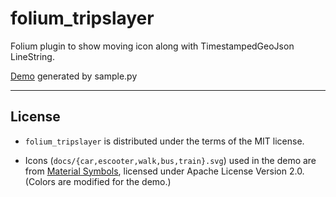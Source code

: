 # folium_tripslayer

Folium plugin to show moving icon along with TimestampedGeoJson LineString.

[Demo](https://deton.github.io/folium_tripslayer/demo.html) generated by sample.py

-----

## License

* `folium_tripslayer` is distributed under the terms of the MIT license.

* Icons (`docs/{car,escooter,walk,bus,train}.svg`) used in the demo are from [Material Symbols](https://fonts.google.com/icons), licensed under Apache License Version 2.0. (Colors are modified for the demo.)
